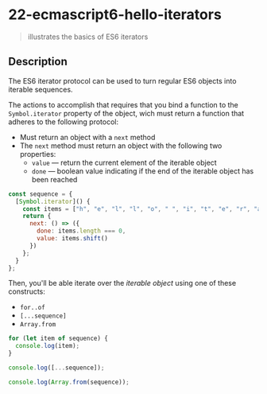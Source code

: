 # 22-ecmascript6-hello-iterators
> illustrates the basics of ES6 iterators

## Description
The ES6 iterator protocol can be used to turn regular ES6 objects into iterable sequences.

The actions to accomplish that requires that you bind a function to the `Symbol.iterator` property of the object, wich must return a function that adheres to the following protocol:
  + Must return an object with a `next` method
  + The `next` method must return an object with the following two properties:
    + `value` &mdash; return the current element of the iterable object
    + `done` &mdash; boolean value indicating if the end of the iterable object has been reached

```javascript
const sequence = {
  [Symbol.iterator]() {
    const items = ["h", "e", "l", "l", "o", " ", "i", "t", "e", "r", "a", "t", "o", "r"];
    return {
      next: () => ({
        done: items.length === 0,
        value: items.shift()
      })
    };
  }
};
```

Then, you'll be able iterate over the *iterable object* using one of these constructs:
+ `for..of`
+ `[...sequence]`
+ `Array.from`

```javascript
for (let item of sequence) {
  console.log(item);
}

console.log([...sequence]);

console.log(Array.from(sequence));
```